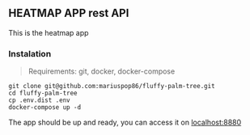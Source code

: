 ## HEATMAP APP rest API
This is the heatmap app
### Instalation
> Requirements: git, docker, docker-compose

```
git clone git@github.com:mariuspop86/fluffy-palm-tree.git
cd fluffy-palm-tree
cp .env.dist .env
docker-compose up -d
```
The app should be up and ready, you can access it on [localhost:8880](localhost:8880)

